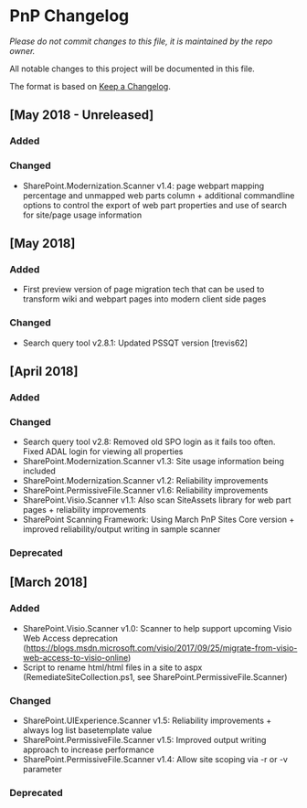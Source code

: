 # PnP Changelog
*Please do not commit changes to this file, it is maintained by the repo owner.*

All notable changes to this project will be documented in this file.

The format is based on [Keep a Changelog](http://keepachangelog.com/en/1.0.0/).

## [May 2018 - Unreleased]

### Added

### Changed

- SharePoint.Modernization.Scanner v1.4: page webpart mapping percentage and unmapped web parts column + additional commandline options to control the export of web part properties and use of search for site/page usage information

## [May 2018]

### Added

- First preview version of page migration tech that can be used to transform wiki and webpart pages into modern client side pages

### Changed

- Search query tool v2.8.1: Updated PSSQT version [trevis62]

## [April 2018]

### Added

### Changed

- Search query tool v2.8: Removed old SPO login as it fails too often. Fixed ADAL login for viewing all properties
- SharePoint.Modernization.Scanner v1.3: Site usage information being included
- SharePoint.Modernization.Scanner v1.2: Reliability improvements
- SharePoint.PermissiveFile.Scanner v1.6: Reliability improvements
- SharePoint.Visio.Scanner v1.1: Also scan SiteAssets library for web part pages + reliability improvements
- SharePoint Scanning Framework: Using March PnP Sites Core version + improved reliability/output writing in sample scanner


### Deprecated

## [March 2018]

### Added

- SharePoint.Visio.Scanner v1.0: Scanner to help support upcoming Visio Web Access deprecation (https://blogs.msdn.microsoft.com/visio/2017/09/25/migrate-from-visio-web-access-to-visio-online)
- Script to rename html/html files in a site to aspx (RemediateSiteCollection.ps1, see SharePoint.PermissiveFile.Scanner) 

### Changed

- SharePoint.UIExperience.Scanner v1.5: Reliability improvements + always log list basetemplate value
- SharePoint.PermissiveFile.Scanner v1.5: Improved output writing approach to increase performance
- SharePoint.PermissiveFile.Scanner v1.4: Allow site scoping via -r or -v parameter

### Deprecated
